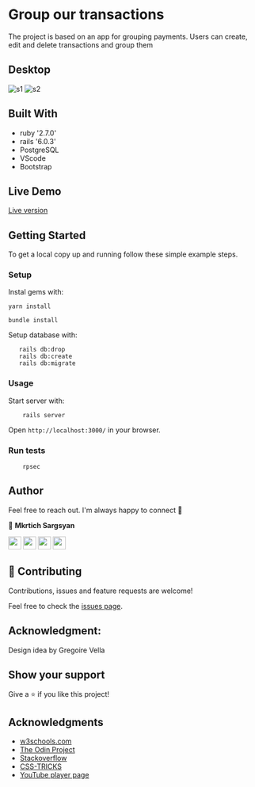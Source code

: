 # Group our transactions

The project is based on an app for grouping payments. Users can create, edit and delete transactions and group them 

## Desktop
![s1](https://user-images.githubusercontent.com/31889642/104513068-8372d480-5608-11eb-8cf1-52af8f396558.png)
![s2](https://user-images.githubusercontent.com/31889642/104513085-866dc500-5608-11eb-89a2-be4d30c981ff.png)
## Built With

- ruby '2.7.0'
- rails '6.0.3'
- PostgreSQL
- VScode
- Bootstrap

## Live Demo

<a href= "https://transactions-01.herokuapp.com/" target="_blank">Live version</a>

## Getting Started

To get a local copy up and running follow these simple example steps.

### Setup

Instal gems with:

```
yarn install
```

```
bundle install
```

Setup database with:

```
   rails db:drop
   rails db:create
   rails db:migrate
```

### Usage

Start server with:

```
    rails server
```

Open `http://localhost:3000/` in your browser.

### Run tests

```
    rpsec 
```

## Author

Feel free to reach out. I'm always happy to connect :slightly_smiling_face:

👤 **Mkrtich Sargsyan**


[<code><img height="26" src="https://cdn.iconscout.com/icon/free/png-256/github-153-675523.png"></code>](https://github.com/MkrtichSargsyan)
[<code><img height="26" src="https://upload.wikimedia.org/wikipedia/sco/thumb/9/9f/Twitter_bird_logo_2012.svg/1200px-Twitter_bird_logo_2012.svg.png"></code>](https://twitter.com/MkrtichSargsyan)
[<code><img height="26" src="https://upload.wikimedia.org/wikipedia/commons/thumb/c/c9/Linkedin.svg/1200px-Linkedin.svg.png"></code>](https://www.linkedin.com/in/mkrtich-sargsyan/)
[<code><img height="26" src="https://upload.wikimedia.org/wikipedia/commons/a/ab/Gmail_Icon.svg"></code>](mailto:mkrtichsargsyan24@gmail.com)



## 🤝 Contributing

Contributions, issues and feature requests are welcome!

Feel free to check the <a href="https://github.com/RICKCOYL/embeded-images-and-videos/issues"> issues page</a>.

## Acknowledgment:

Design idea by Gregoire Vella

## Show your support

Give a ⭐️ if you like this project!

## Acknowledgments

- <a href="https://www.w3schools.com/" target="_blank">w3schools.com</a> 
- <a href="https://www.theodinproject.com/" target="_blank">The Odin Project</a>
- <a href="https://www.stackoverflow.com/" target="_blank">Stackoverflow</a>
- <a href="https://css-tricks.com/" target="_blank">CSS-TRICKS</a>
- <a href="https://youtube.com/" target="_blank">YouTube player page</a>